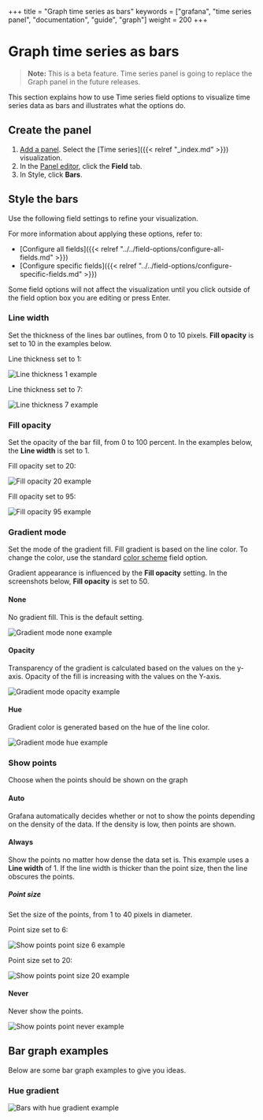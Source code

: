 +++
title = "Graph time series as bars"
keywords = ["grafana", "time series panel", "documentation", "guide", "graph"]
weight = 200
+++

# Graph time series as bars

> **Note:** This is a beta feature. Time series panel is going to replace the Graph panel in the future releases.

This section explains how to use Time series field options to visualize time series data as bars and illustrates what the options do.

## Create the panel

1. [Add a panel](https://grafana.com/docs/grafana/latest/panels/add-a-panel/). Select the [Time series]({{< relref "_index.md" >}}) visualization.
1. In the [Panel editor](https://grafana.com/docs/grafana/latest/panels/panel-editor/), click the **Field** tab.
1. In Style, click **Bars**.

## Style the bars

Use the following field settings to refine your visualization.

For more information about applying these options, refer to:

- [Configure all fields]({{< relref "../../field-options/configure-all-fields.md" >}})
- [Configure specific fields]({{< relref "../../field-options/configure-specific-fields.md" >}})

Some field options will not affect the visualization until you click outside of the field option box you are editing or press Enter.

### Line width

Set the thickness of the lines bar outlines, from 0 to 10 pixels. **Fill opacity** is set to 10 in the examples below.

Line thickness set to 1:

![Line thickness 1 example](/img/docs/time-series-panel/bar-graph-thickness-1-7-4.png)

Line thickness set to 7:

![Line thickness 7 example](/img/docs/time-series-panel/bar-graph-thickness-7-7-4.png)

### Fill opacity

Set the opacity of the bar fill, from 0 to 100 percent. In the examples below, the **Line width** is set to 1.

Fill opacity set to 20:

![Fill opacity 20 example](/img/docs/time-series-panel/bar-graph-opacity-20-7-4.png)

Fill opacity set to 95:

![Fill opacity 95 example](/img/docs/time-series-panel/bar-graph-opacity-95-7-4.png)

### Gradient mode

Set the mode of the gradient fill. Fill gradient is based on the line color. To change the color, use the standard [color scheme](https://grafana.com/docs/grafana/latest/panels/field-options/standard-field-options/#color-scheme) field option.

Gradient appearance is influenced by the **Fill opacity** setting. In the screenshots below, **Fill opacity** is set to 50.

#### None

No gradient fill. This is the default setting.

![Gradient mode none example](/img/docs/time-series-panel/bar-graph-gradient-none-7-4.png)

#### Opacity

Transparency of the gradient is calculated based on the values on the y-axis. Opacity of the fill is increasing with the values on the Y-axis.

![Gradient mode opacity example](/img/docs/time-series-panel/bar-graph-gradient-opacity-7-4.png)

#### Hue

Gradient color is generated based on the hue of the line color.

![Gradient mode hue example](/img/docs/time-series-panel/bar-graph-gradient-hue-7-4.png)

### Show points

Choose when the points should be shown on the graph

#### Auto

Grafana automatically decides whether or not to show the points depending on the density of the data. If the density is low, then points are shown.

#### Always

Show the points no matter how dense the data set is. This example uses a **Line width** of 1. If the line width is thicker than the point size, then the line obscures the points.

##### Point size

Set the size of the points, from 1 to 40 pixels in diameter.

Point size set to 6:

![Show points point size 6 example](/img/docs/time-series-panel/bar-graph-show-points-6-7-4.png)

Point size set to 20:

![Show points point size 20 example](/img/docs/time-series-panel/bar-graph-show-points-20-7-4.png)

#### Never

Never show the points.

![Show points point never example](/img/docs/time-series-panel/bar-graph-show-points-never-7-4.png)

## Bar graph examples

Below are some bar graph examples to give you ideas.

### Hue gradient

![Bars with hue gradient example](/img/docs/time-series-panel/bars-with-hue-gradient-7-4.png)
